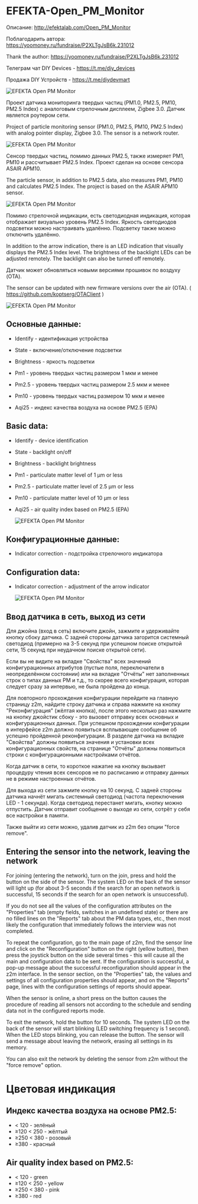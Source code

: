 # EFEKTA-Open_PM_Monitor

Описание: http://efektalab.com/Open_PM_Monitor

Поблагодарить автора: https://yoomoney.ru/fundraise/P2XLTgJsB6k.231012

Thank the author: https://yoomoney.ru/fundraise/P2XLTgJsB6k.231012

Телеграм чат DIY Devices - https://t.me/diy_devices

Продажа DIY Устройств - https://t.me/diydevmart

![EFEKTA Open PM Monitor](https://raw.githubusercontent.com/smartboxchannel/EFEKTA-Open_PM_Monitor/refs/heads/main/IMAGES/1.png)

Проект датчика мониторинга твердых частиц (PM1.0, PM2.5, PM10, PM2.5 Index) с аналоговым стрелочным дисплеем, Zigbee 3.0. Датчик является роутером сети.

Project of particle monitoring sensor (PM1.0, PM2.5, PM10, PM2.5 Index) with analog pointer display, Zigbee 3.0. The sensor is a network router.

![EFEKTA Open PM Monitor](https://raw.githubusercontent.com/smartboxchannel/EFEKTA-Open_PM_Monitor/refs/heads/main/IMAGES/123.png)

Сенсор твердых частиц, помимо данных PM2.5, также измеряет PM1, PM10 и рассчитывает PM2.5 Index. Проект сделан на основе сенсора ASAIR APM10.

The particle sensor, in addition to PM2.5 data, also measures PM1, PM10 and calculates PM2.5 Index. The project is based on the ASAIR APM10 sensor.

![EFEKTA Open PM Monitor](https://raw.githubusercontent.com/smartboxchannel/EFEKTA-Open_PM_Monitor/refs/heads/main/IMAGES/image%20(2).png)

Помимо стрелочной индикации, есть светодиодная индикация, которая отображает визуально уровень PM2.5 Index. Яркость светодиодов подсветки можно настраивать удалённо. Подсветку также можно отключить удалённо.

In addition to the arrow indication, there is an LED indication that visually displays the PM2.5 Index level. The brightness of the backlight LEDs can be adjusted remotely. The backlight can also be turned off remotely.

Датчик может обновляться новыми версиями прошивок по воздуху (OTA).

The sensor can be updated with new firmware versions over the air (OTA). ( https://github.com/koptserg/OTAClient )

![EFEKTA Open PM Monitor](https://raw.githubusercontent.com/smartboxchannel/EFEKTA-Open_PM_Monitor/refs/heads/main/IMAGES/image%20(3).png)

## Основные данные:


- Identify - идентификация устройства

- State - включение/отключение подсветки

- Brightness - яркость подсветки

- Pm1 - уровень твердых частиц размером 1 мкм и менее

- Pm2.5 - уровень твердых частиц размером 2.5 мкм и менее

- Pm10 - уровень твердых частиц размером 10 мкм и менее

- Aqi25 - индекс качества воздуха на основе PM2.5 (EPA)

## Basic data:

- Identify - device identification

- State - backlight on/off

- Brightness - backlight brightness

- Pm1 - particulate matter level of 1 µm or less

- Pm2.5 - particulate matter level of 2.5 µm or less

- Pm10 - particulate matter level of 10 µm or less

- Aqi25 - air quality index based on PM2.5 (EPA)

  ![EFEKTA Open PM Monitor](https://raw.githubusercontent.com/smartboxchannel/EFEKTA-Open_PM_Monitor/refs/heads/main/IMAGES/image%20(4).png)

## Конфигурационные данные:

- Indicator correction - подстройка стрелочного индикатора

## Configuration data:

- Indicator correction - adjustment of the arrow indicator

  ![EFEKTA Open PM Monitor](https://raw.githubusercontent.com/smartboxchannel/EFEKTA-Open_PM_Monitor/refs/heads/main/IMAGES/image%20(5).png)

## Ввод датчика в сеть, выход из сети

Для джойна (вход в сеть) включите джойн, зажмите и удерживайте кнопку сбоку датчика. С задней стороны датчика загорится системный светодиод (примерно на 3-5 секунд при успешном поиске открытой сети, 15 секунд при неудачном поиске открытой сети).

Если вы не видите на вкладке "Свойства" всех значений конфигурационных атрибутов (пустые поля, переключатели в неопределённом состоянии) или на вкладке "Отчёты" нет заполненных строк о типах данных PM и т.д., то скорее всего конфигурация, которая следует сразу за интервью, не была пройдена до конца.

Для повторного прохождения конфигурации перейдите на главную страницу z2m, найдите строку датчика и справа нажмите на кнопку "Реконфигурация" (жёлтая кнопка), после этого несколько раз нажмите на кнопку джойстик сбоку - это вызовет отправку всех основных и конфигурационных данных. При успешном прохождении конфигурации в интерфейсе z2m должно появиться всплывающее сообщение об успешно пройденной реконфигурации. В разделе датчика на вкладке "Свойства" должны появиться значения и установки всех конфигурационных свойств, на странице "Отчёты" должны появиться строки с конфигурационными настройками отчётов.


Когда датчик в сети, то короткое нажатие на кнопку вызывает процедуру чтения всех сенсоров не по расписанию и отправку данных не в режиме настроенных отчётов.

Для выхода из сети зажмите кнопку на 10 секунд. С задней стороны датчика начнёт мигать системный светодиод (частота переключения LED - 1 секунда). Когда светодиод перестанет мигать, кнопку можно отпустить. Датчик отправит сообщение о выходе из сети, сотрёт у себя все настройки в памяти.

Также выйти из сети можно, удалив датчик из z2m без опции "force remove".

## Entering the sensor into the network, leaving the network

For joining (entering the network), turn on the join, press and hold the button on the side of the sensor. The system LED on the back of the sensor will light up (for about 3-5 seconds if the search for an open network is successful, 15 seconds if the search for an open network is unsuccessful).

If you do not see all the values ​​of the configuration attributes on the "Properties" tab (empty fields, switches in an undefined state) or there are no filled lines on the "Reports" tab about the PM data types, etc., then most likely the configuration that immediately follows the interview was not completed.

To repeat the configuration, go to the main page of z2m, find the sensor line and click on the "Reconfiguration" button on the right (yellow button), then press the joystick button on the side several times - this will cause all the main and configuration data to be sent. If the configuration is successful, a pop-up message about the successful reconfiguration should appear in the z2m interface. In the sensor section, on the "Properties" tab, the values ​​and settings of all configuration properties should appear, and on the "Reports" page, lines with the configuration settings of reports should appear.

When the sensor is online, a short press on the button causes the procedure of reading all sensors not according to the schedule and sending data not in the configured reports mode.

To exit the network, hold the button for 10 seconds. The system LED on the back of the sensor will start blinking (LED switching frequency is 1 second). When the LED stops blinking, you can release the button. The sensor will send a message about leaving the network, erasing all settings in its memory.

You can also exit the network by deleting the sensor from z2m without the "force remove" option.


# Цветовая индикация 

## Индекс качества воздуха на основе PM2.5:

- < 120 - зелёный
- ≥120 < 250 - жёлтый
- ≥250 < 380 - розовый
- ≥380 - красный

## Air quality index based on PM2.5:

- < 120 - green
- ≥120 < 250 - yellow
- ≥250 < 380 - pink
- ≥380 - red

  
